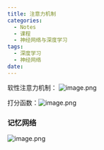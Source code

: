 ```yaml
---
title: 注意力机制
categories:
  - Notes
  - 课程
  - 神经网络与深度学习
tags:
  - 深度学习
  - 神经网络
date:
---
```

软性注意力机制：
![image.png](https://cdn.jsdelivr.net/gh/zhengyangWang1/image@main/img/20231102101323.png)

打分函数：![image.png](https://cdn.jsdelivr.net/gh/zhengyangWang1/image@main/img/20231102101459.png)
### 记忆网络
![image.png](https://cdn.jsdelivr.net/gh/zhengyangWang1/image@main/img/20231102112518.png)
